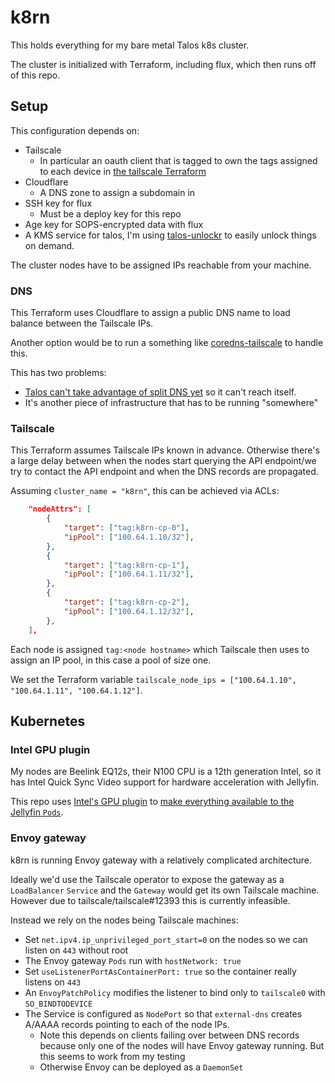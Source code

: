# k8rn

This holds everything for my bare metal Talos k8s cluster.

The cluster is initialized with Terraform, including flux, which then runs off of this repo.

## Setup

This configuration depends on:

- Tailscale
  - In particular an oauth client that is tagged to own the tags assigned to each device in
    [the tailscale Terraform](./infra/tailscale.tf)
- Cloudflare
  - A DNS zone to assign a subdomain in
- SSH key for flux
  - Must be a deploy key for this repo
- Age key for SOPS-encrypted data with flux
- A KMS service for talos, I'm using [talos-unlockr](https://github.com/michaelbeaumont/talos-unlockr) to easily unlock things on demand.

The cluster nodes have to be assigned IPs reachable from your machine.

### DNS

This Terraform uses Cloudflare to assign a public DNS name to load balance
between the Tailscale IPs.

Another option would be to run a something like
[coredns-tailscale](https://github.com/damomurf/coredns-tailscale) to handle
this.

This has two problems:

- [Talos can't take advantage of split DNS yet](https://github.com/siderolabs/talos/issues/7287)
  so it can't reach itself.
- It's another piece of infrastructure that has to be running "somewhere"

### Tailscale

This Terraform assumes Tailscale IPs known in advance.
Otherwise there's a large delay between when the nodes start querying the API
endpoint/we try to contact the API endpoint and when the DNS records are propagated.

Assuming `cluster_name = "k8rn"`, this can be achieved via ACLs:

```json
	"nodeAttrs": [
		{
			"target": ["tag:k8rn-cp-0"],
			"ipPool": ["100.64.1.10/32"],
		},
		{
			"target": ["tag:k8rn-cp-1"],
			"ipPool": ["100.64.1.11/32"],
		},
		{
			"target": ["tag:k8rn-cp-2"],
			"ipPool": ["100.64.1.12/32"],
		},
	],
```

Each node is assigned `tag:<node hostname>` which Tailscale then uses to assign an IP pool,
in this case a pool of size one.

We set the Terraform variable `tailscale_node_ips = ["100.64.1.10", "100.64.1.11", "100.64.1.12"]`.

## Kubernetes

### Intel GPU plugin

My nodes are Beelink EQ12s, their N100 CPU is a 12th generation Intel,
so it has Intel Quick Sync Video support for hardware acceleration with Jellyfin.

This repo uses
[Intel's GPU plugin](https://github.com/intel/intel-device-plugins-for-kubernetes/blob/main/cmd/gpu_plugin/README.md)
to [make everything available to the Jellyfin `Pods`](./k8s/base/gpu).

### Envoy gateway

k8rn is running Envoy gateway with a relatively complicated architecture.

Ideally we'd use the Tailscale operator to expose the gateway as a `LoadBalancer` `Service`
and the `Gateway` would get its own Tailscale machine.
However due to tailscale/tailscale#12393 this is currently infeasible.

Instead we rely on the nodes being Tailscale machines:

- Set `net.ipv4.ip_unprivileged_port_start=0` on the nodes so we can listen on `443` without root
- The Envoy gateway `Pods` run with `hostNetwork: true`
- Set `useListenerPortAsContainerPort: true` so the container really listens on `443`
- An `EnvoyPatchPolicy` modifies the listener to bind only to `tailscale0` with `SO_BINDTODEVICE`
- The Service is configured as `NodePort` so that `external-dns` creates A/AAAA records pointing to each of the node IPs.
  - Note this depends on clients failing over between DNS records because only one of the nodes will
    have Envoy gateway running. But this seems to work from my testing
  - Otherwise Envoy can be deployed as a `DaemonSet`
